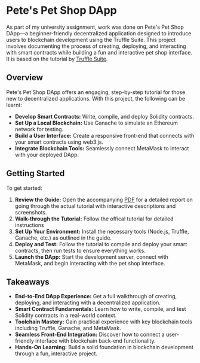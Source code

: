 # Pete's Pet Shop DApp

As part of my university assignment, work was done on Pete's Pet Shop DApp—a beginner-friendly decentralized application designed to introduce users to blockchain development using the Truffle Suite. This project involves documenting the process of creating, deploying, and interacting with smart contracts while building a fun and interactive pet shop interface. It is based on the tutorial by [Truffle Suite](https://archive.trufflesuite.com/guides/pet-shop/).

## Overview

Pete's Pet Shop DApp offers an engaging, step-by-step tutorial for those new to decentralized applications. With this project, the following can be learnt:
- **Develop Smart Contracts:** Write, compile, and deploy Solidity contracts.
- **Set Up a Local Blockchain:** Use Ganache to simulate an Ethereum network for testing.
- **Build a User Interface:** Create a responsive front-end that connects with your smart contracts using web3.js.
- **Integrate Blockchain Tools:** Seamlessly connect MetaMask to interact with your deployed DApp.


## Getting Started

To get started:
1. **Review the Guide:** Open the accompanying <a href="Truffle Suite - Pet Shop Tutorial.pdf" target="_blank">PDF</a> for a detailed report on going through the actual tutorial with interactive descriptions and screenshots.
4. **Walk-through the Tutorial:** Follow the offical tutorial for detailed instructions
5. **Set Up Your Environment:** Install the necessary tools (Node.js, Truffle, Ganache, etc.) as outlined in the guide.
6. **Deploy and Test:** Follow the tutorial to compile and deploy your smart contracts, then run tests to ensure everything works.
7. **Launch the DApp:** Start the development server, connect with MetaMask, and begin interacting with the pet shop interface.

## Takeaways

- **End-to-End DApp Experience:** Get a full walkthrough of creating, deploying, and interacting with a decentralized application.
- **Smart Contract Fundamentals:** Learn how to write, compile, and test Solidity contracts in a real-world context.
- **Toolchain Mastery:** Gain practical experience with key blockchain tools including Truffle, Ganache, and MetaMask.
- **Seamless Front-End Integration:** Discover how to connect a user-friendly interface with blockchain back-end functionality.
- **Hands-On Learning:** Build a solid foundation in blockchain development through a fun, interactive project.
